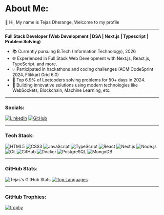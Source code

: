 # About Me:
👋 Hi, My name is Tejas Dherange, Welcome to my profile

---

**Full Stack Developer (Web Development | DSA | Next.js | Typescript | Problem Solving)**

- 📚 Currently pursuing B.Tech (Information Technology), 2026
- 🌐 Experienced in Full Stack Web Development with Next.js, React.js, TypeScript, and more.
- 💡 Participated in hackathons and coding challenges (ACM CodeSprint 2024, Flikkart Grid 6.0)
- 🚀 Top 6.9% of Leetcoders solving problems for 50+ days in 2024.
- 🔧 Building innovative solutions using modern technologies like WebSockets, Blockchain, Machine Learning, etc.
  
---

### **Socials:**
[![LinkedIn](https://img.shields.io/badge/-LinkedIn-blue)](https://www.linkedin.com/in/tejas-dherange) 
[![GitHub](https://img.shields.io/badge/-GitHub-lightgrey)](https://github.com/Tejas-Dherange)

---

### **Tech Stack:**
![HTML5](https://img.shields.io/badge/-HTML5-E34F26?style=flat-square&logo=html5&logoColor=white)
![CSS3](https://img.shields.io/badge/-CSS3-1572B6?style=flat-square&logo=css3)
![JavaScript](https://img.shields.io/badge/-JavaScript-F7DF1E?style=flat-square&logo=javascript&logoColor=black)
![TypeScript](https://img.shields.io/badge/-TypeScript-007ACC?style=flat-square&logo=typescript)
![React](https://img.shields.io/badge/-React-61DAFB?style=flat-square&logo=react)
![Next.js](https://img.shields.io/badge/-Next.js-000000?style=flat-square&logo=next.js)
![Node.js](https://img.shields.io/badge/-Node.js-339933?style=flat-square&logo=node.js&logoColor=white)
![Git](https://img.shields.io/badge/-Git-F05032?style=flat-square&logo=git&logoColor=white)
![GitHub](https://img.shields.io/badge/-GitHub-181717?style=flat-square&logo=github)
![Docker](https://img.shields.io/badge/-Docker-2496ED?style=flat-square&logo=docker&logoColor=white)
![PostgreSQL](https://img.shields.io/badge/-PostgreSQL-336791?style=flat-square&logo=postgresql)
![MongoDB](https://img.shields.io/badge/-MongoDB-47A248?style=flat-square&logo=mongodb&logoColor=white)

---

### **GitHub Stats:**
![Tejas's GitHub Stats](https://github-readme-stats.vercel.app/api?username=Tejas-Dherange&show_icons=true&theme=radical)
[![Top Languages](https://github-readme-stats.vercel.app/api/top-langs/?username=Tejas-Dherange&layout=compact&theme=radical)](https://github.com/Tejas-Dherange)

---

### **GitHub Trophies:**
[![trophy](https://github-profile-trophy.vercel.app/?username=Tejas-Dherange&theme=onedark)](https://github.com/ryo-ma/github-profile-trophy)
